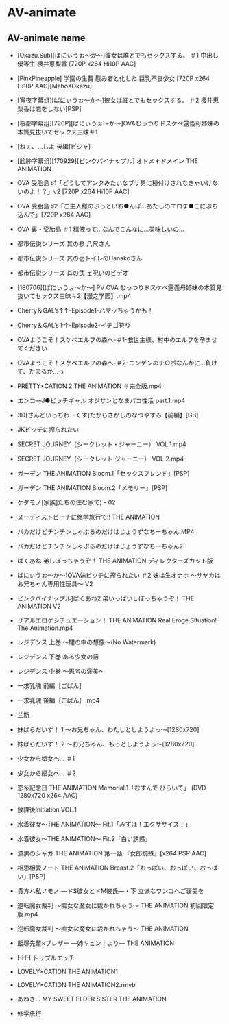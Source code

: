 ﻿# AV-animate

## AV-animate name

- [Okazu.Sub][ばにぃうぉ～か～]彼女は誰とでもセックスする。 ＃1 中出し優等生 櫻井恵梨香 [720P x264 Hi10P AAC]

- [PinkPineapple] 学園の生贄 慰み者と化した 巨乳不良少女 [720P x264 Hi10P AAC][MahoXOkazu]

- [宵夜字幕组][ばにぃうぉ～か～]彼女は誰とでもセックスする。 ＃2 櫻井恵梨香は恋をしない[PSP]

- [桜都字幕组][720P][ばにぃうぉ～か～]OVAむっつりドスケベ露義母姉妹の本質見抜いてセックス三昧＃1

- [ねぇ、…しよ 後編[ピジャ]

- [脸肿字幕组][170929][ピンクパイナップル] オトメ＊ドメイン THE ANIMATION

- OVA 受胎島 ♯1「どうしてアンタみたいなブサ男に種付けされなきゃいけないのよ！？」v2 [720P x264 Hi10P AAC]

- OVA 受胎島 ♯2「ご主人様のぶっといお●んぽ…あたしのエロま●こにぶち込んで」[720P x264 AAC]

- OVA 裏・受胎島 ＃1 精液って…なんでこんなに…美味しいの…

- 都市伝説シリーズ 其の参 八尺さん

- 都市伝説シリーズ 其の壱トイレのHanakoさん

- 都市伝説シリーズ 其の弐 ェ呪いのビデオ

- [180706][ばにぃうぉ～か～] PV OVA むっつりドスケベ露義母姉妹の本質見抜いてセックス三昧＃2【漫之学园】.mp4

- Cherry＆GAL’s↑↑-Episode1-ハマッちゃうかも！

- Cherry＆GAL’s↑↑-Episode2-イチゴ狩り

- OVAようこそ！スケベエルフの森へ-＃1-救世主様、村中のエルフを孕ませてください

- OVAようこそ！スケベエルフの森へ-＃2-ニンゲンのチ○ポなんかに…負けて、たまるか…っ

- PRETTY×CATION 2 THE ANIMATION ＃完全版.mp4

- エンコ―J●ビッチギャル オジサンとなまパコ性活 part.1.mp4

- 3D[さんどいっちわーくす]たからさがしのなつやすみ【前編】[GB]

- JKビッチに搾られたい

- SECRET JOURNEY（シークレット・ジャーニー） VOL.1.mp4

- SECRET JOURNEY（シークレット·ジャーニー） VOL.2.mp4

- ガーデン THE ANIMATION Bloom.1「セックスフレンド」[PSP]

- ガーデン THE ANIMATION Bloom.2「メモリー」[PSP]

- ケダモノ[家族]たちの住む家で) - 02

- ヌーディストビーチに修学旅行で!! THE ANIMATION

- バカだけどチンチンしゃぶるのだけはじょうずなちーちゃん.MP4

- バカだけどチンチンしゃぶるのだけはじょうずなちーちゃん2

- ばくあね 弟しぼっちゃうぞ！ THE ANIMATION ディレクターズカット版

- ばにぃうぉ～か～]OVA妹ビッチに搾られたい ＃2 妹は生オナホ ～サヤカはお兄ちゃん専用性玩具～ V2

- ピンクパイナップル]ばくあね2 弟いっぱいしぼっちゃうぞ！ THE ANIMATION V2

- リアルエロゲシチュエーション！ THE ANIMATION  Real Eroge Situation! The Animation.mp4

- レジデンス 上巻 ～闇の中の想像～(No Watermark)

- レジデンス 下巻 ある少女の話

- レジデンス 中巻 ～思考の褒美～

- 一求乳魂 前編［ごばん］

- 一求乳魂 後編［ごばん］.mp4

- 兰斯

- 妹ぱらだいす！ 1 ～お兄ちゃん、わたしとしようよっ～[1280x720]

- 妹ぱらだいす！ 2 ～お兄ちゃん、もっとしようよっ～[1280x720]

- 少女から娼女へ… ＃1

- 少女から娼女へ… ＃2

- 恋糸記念日 THE ANIMATION Memorial.1「むすんで ひらいて」 (DVD 1280x720 x264 AAC)

- 放課後Initiation VOL.1

- 水着彼女～THE ANIMATION～ Fit.1「みずほ！エクササイズ！」

- 水着彼女～THE ANIMATION～ Fit.2「白い誘惑」

- 漆黒のシャガ THE ANIMATION 第一話 『女郎蜘蛛』[x264 PSP AAC]

- 相思相愛ノート THE ANIMATION Breast.2「おっぱい、おっぱい、おっぱい」[PSP]

- 貴方ハ私ノモノ ―ドS彼女とドM彼氏―・下 立派なワンコへご褒美を

- 逆転魔女裁判 ～痴女な魔女に裁かれちゃう～ THE ANIMATION 初回限定版.mp4

- 逆転魔女裁判 ～痴女な魔女に裁かれちゃう～ THE ANIMATION

- 飯塚先輩×ブレザー ―姉キュン！より― THE ANIMATION

- HHH トリプルエッチ

- LOVELY×CATION THE ANIMATION1

- LOVELY×CATION THE ANIMATION2.rmvb

- あねき… MY SWEET ELDER SISTER THE ANIMATION

- 修学旅行
